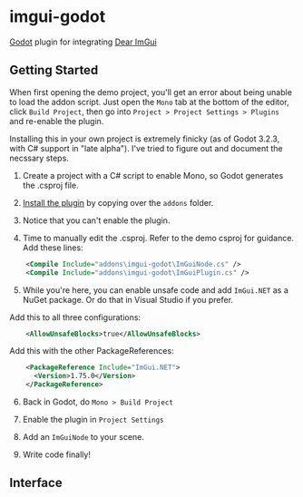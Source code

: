 # imgui-godot
[Godot](https://github.com/godotengine/godot) plugin for integrating [Dear ImGui](https://github.com/ocornut/imgui)

## Getting Started

When first opening the demo project, you'll get an error about being unable to load the addon script.
Just open the `Mono` tab at the bottom of the editor, click `Build Project`, then go into
`Project > Project Settings > Plugins` and re-enable the plugin.

Installing this in your own project is extremely finicky (as of Godot 3.2.3, with C# support in "late alpha").
I've tried to figure out and document the necssary steps.

1. Create a project with a C# script to enable Mono, so Godot generates the .csproj file.

2. [Install the plugin](https://docs.godotengine.org/en/stable/tutorials/plugins/editor/installing_plugins.html) by copying over the `addons` folder.

3. Notice that you can't enable the plugin.

4. Time to manually edit the .csproj. Refer to the demo csproj for guidance. Add these lines:
```xml
    <Compile Include="addons\imgui-godot\ImGuiNode.cs" />
    <Compile Include="addons\imgui-godot\ImGuiPlugin.cs" />
```

5. While you're here, you can enable unsafe code and add `ImGui.NET` as a NuGet package. Or do that in Visual Studio if you prefer.

Add this to all three configurations:
```xml
    <AllowUnsafeBlocks>true</AllowUnsafeBlocks>
```

Add this with the other PackageReferences:

```xml
    <PackageReference Include="ImGui.NET">
      <Version>1.75.0</Version>
    </PackageReference>
```

6. Back in Godot, do `Mono > Build Project`

7. Enable the plugin in `Project Settings`

8. Add an `ImGuiNode` to your scene.

9. Write code finally!


## Interface

